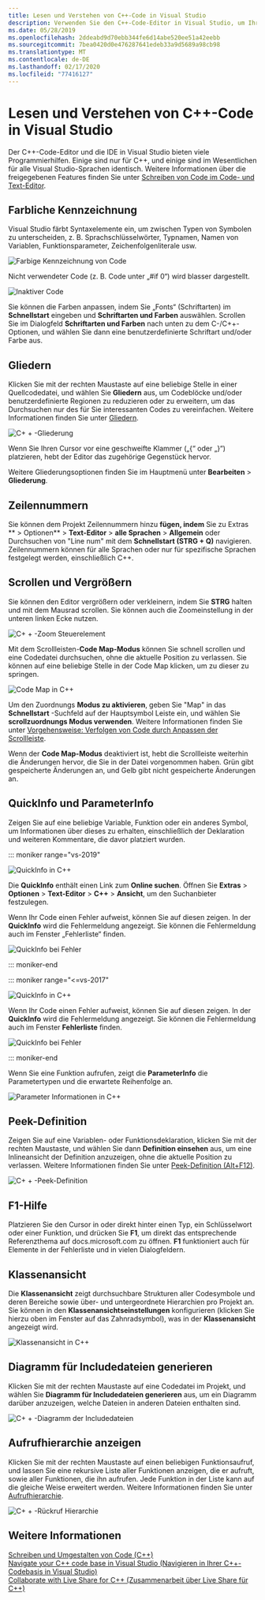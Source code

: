 ```yaml
---
title: Lesen und Verstehen von C++-Code in Visual Studio
description: Verwenden Sie den C++-Code-Editor in Visual Studio, um Ihren Code zu formatieren und zu verstehen.
ms.date: 05/28/2019
ms.openlocfilehash: 2ddeabd9d70ebb344fe6d14abe520ee51a42eebb
ms.sourcegitcommit: 7bea0420d0e476287641edeb33a9d5689a98cb98
ms.translationtype: MT
ms.contentlocale: de-DE
ms.lasthandoff: 02/17/2020
ms.locfileid: "77416127"
---
```

# <a name="read-and-understand-c-code-in-visual-studio"></a>Lesen und Verstehen von C++-Code in Visual Studio

Der C++-Code-Editor und die IDE in Visual Studio bieten viele Programmierhilfen. Einige sind nur für C++, und einige sind im Wesentlichen für alle Visual Studio-Sprachen identisch. Weitere Informationen über die freigegebenen Features finden Sie unter [Schreiben von Code im Code- und Text-Editor](/visualstudio/ide/writing-code-in-the-code-and-text-editor).  

## <a name="colorization"></a>Farbliche Kennzeichnung

Visual Studio färbt Syntaxelemente ein, um zwischen Typen von Symbolen zu unterscheiden, z. B. Sprachschlüsselwörter, Typnamen, Namen von Variablen, Funktionsparameter, Zeichenfolgenliterale usw.

![Farbige Kennzeichnung von Code](../ide/media/code-outline-colorization.png "C++farbliche Kennzeichnung")

Nicht verwendeter Code (z. B. Code unter „#if 0“) wird blasser dargestellt.

![Inaktiver Code](../ide/media/inactive-code-cpp.png "C++inaktiver Code")

Sie können die Farben anpassen, indem Sie „Fonts“ (Schriftarten) im **Schnellstart** eingeben und **Schriftarten und Farben** auswählen. Scrollen Sie im Dialogfeld **Schriftarten und Farben** nach unten zu dem C-/C++-Optionen, und wählen Sie dann eine benutzerdefinierte Schriftart und/oder Farbe aus.

## <a name="outlining"></a>Gliedern

Klicken Sie mit der rechten Maustaste auf eine beliebige Stelle in einer Quellcodedatei, und wählen Sie **Gliedern** aus, um Codeblöcke und/oder benutzerdefinierte Regionen zu reduzieren oder zu erweitern, um das Durchsuchen nur des für Sie interessanten Codes zu vereinfachen. Weitere Informationen finden Sie unter [Gliedern](/visualstudio/ide/outlining).

![C&#43; &#43; -Gliederung](../ide/media/vs2015_cpp_outlining.png "Gliedern")

Wenn Sie Ihren Cursor vor eine geschweifte Klammer („{“ oder „}“) platzieren, hebt der Editor das zugehörige Gegenstück hervor.

Weitere Gliederungsoptionen finden Sie im Hauptmenü unter **Bearbeiten** > **Gliederung**.

## <a name="line-numbers"></a>Zeilennummern

Sie können dem Projekt Zeilennummern hinzu **fügen, indem** Sie zu Extras ** > Optionen** > **Text-Editor** > **alle Sprachen** > **Allgemein** oder Durchsuchen von "Line num" mit dem **Schnellstart (STRG + Q)** navigieren. Zeilennummern können für alle Sprachen oder nur für spezifische Sprachen festgelegt werden, einschließlich C++.

## <a name="scroll-and-zoom"></a>Scrollen und Vergrößern

Sie können den Editor vergrößern oder verkleinern, indem Sie **STRG** halten und mit dem Mausrad scrollen. Sie können auch die Zoomeinstellung in der unteren linken Ecke nutzen.

![C&#43; &#43; -Zoom Steuerelement](../ide/media/zoom-control.png "Zoom Steuerelement")

Mit dem Scrollleisten-**Code Map-Modus** können Sie schnell scrollen und eine Codedatei durchsuchen, ohne die aktuelle Position zu verlassen. Sie können auf eine beliebige Stelle in der Code Map klicken, um zu dieser zu springen.

![Code Map in C&#43;&#43;](../ide/media/vs2015-cpp-code-map.png "Code Map")

Um den Zuordnungs **Modus zu aktivieren**, geben Sie "Map" in das **Schnellstart** -Suchfeld auf der Hauptsymbol Leiste ein, und wählen Sie **scrollzuordnungs Modus verwenden**. Weitere Informationen finden Sie unter [Vorgehensweise: Verfolgen von Code durch Anpassen der Scrollleiste](/visualstudio/ide/how-to-track-your-code-by-customizing-the-scrollbar).

Wenn der **Code Map-Modus** deaktiviert ist, hebt die Scrollleiste weiterhin die Änderungen hervor, die Sie in der Datei vorgenommen haben. Grün gibt gespeicherte Änderungen an, und Gelb gibt nicht gespeicherte Änderungen an.

## <a name="quick-info-and-parameter-info"></a>QuickInfo und ParameterInfo

Zeigen Sie auf eine beliebige Variable, Funktion oder ein anderes Symbol, um Informationen über dieses zu erhalten, einschließlich der Deklaration und weiteren Kommentare, die davor platziert wurden.

::: moniker range="vs-2019"

![QuickInfo in C&#43;&#43;](../ide/media/quick-info-vs2019.png "QuickInfo")

Die **QuickInfo** enthält einen Link zum **Online suchen**. Öffnen Sie **Extras** > **Optionen** > **Text-Editor** > **C++**  > **Ansicht**, um den Suchanbieter festzulegen. 

Wenn Ihr Code einen Fehler aufweist, können Sie auf diesen zeigen. In der **QuickInfo** wird die Fehlermeldung angezeigt. Sie können die Fehlermeldung auch im Fenster „Fehlerliste“ finden.

![QuickInfo bei Fehler](../ide/media/quickinfo-on-error.png "QuickInfo bei Fehler")

::: moniker-end

::: moniker range="<=vs-2017"

![QuickInfo in C&#43;&#43;](../ide/media/quick-info.png "QuickInfo")

Wenn Ihr Code einen Fehler aufweist, können Sie auf diesen zeigen. In der **QuickInfo** wird die Fehlermeldung angezeigt. Sie können die Fehlermeldung auch im Fenster **Fehlerliste** finden.

![QuickInfo bei Fehler](../ide/media/quickinfo-on-error.png "QuickInfo bei Fehler")

::: moniker-end

Wenn Sie eine Funktion aufrufen, zeigt die **ParameterInfo** die Parametertypen und die erwartete Reihenfolge an.

![Parameter Informationen in C&#43;&#43;](../ide/media/parameter-info.png "Parameterinfo")

## <a name="peek-definition"></a>Peek-Definition

Zeigen Sie auf eine Variablen- oder Funktionsdeklaration, klicken Sie mit der rechten Maustaste, und wählen Sie dann **Definition einsehen** aus, um eine Inlineansicht der Definition anzuzeigen, ohne die aktuelle Position zu verlassen. Weitere Informationen finden Sie unter [Peek-Definition (Alt+F12)](/visualstudio/ide/how-to-view-and-edit-code-by-using-peek-definition-alt-plus-f12).

![C&#43; &#43; -Peek-Definition](../ide/media/vs2015_cpp_peek_definition.png "vs2015_cpp_peek_definition")

##  <a name="f1-help"></a>F1-Hilfe

Platzieren Sie den Cursor in oder direkt hinter einen Typ, ein Schlüsselwort oder einer Funktion, und drücken Sie **F1**, um direkt das entsprechende Referenzthema auf docs.microsoft.com zu öffnen. **F1** funktioniert auch für Elemente in der Fehlerliste und in vielen Dialogfeldern.

## <a name="class-view"></a>Klassenansicht

Die **Klassenansicht** zeigt durchsuchbare Strukturen aller Codesymbole und deren Bereiche sowie über- und untergeordnete Hierarchien pro Projekt an. Sie können in den **Klassenansichtseinstellungen** konfigurieren (klicken Sie hierzu oben im Fenster auf das Zahnradsymbol), was in der **Klassenansicht** angezeigt wird.

![Klassenansicht in C&#43;&#43;](../ide/media/class-view.png "Klassenansicht")

## <a name="generate-graph-of-include-files"></a>Diagramm für Includedateien generieren

Klicken Sie mit der rechten Maustaste auf eine Codedatei im Projekt, und wählen Sie **Diagramm für Includedateien generieren** aus, um ein Diagramm darüber anzuzeigen, welche Dateien in anderen Dateien enthalten sind.

![C&#43; &#43; -Diagramm der Includedateien](../ide/media/vs2015_cpp_include_graph.png "vs2015_cpp_include_graph")

## <a name="view-call-hierarchy"></a>Aufrufhierarchie anzeigen

Klicken Sie mit der rechten Maustaste auf einen beliebigen Funktionsaufruf, und lassen Sie eine rekursive Liste aller Funktionen anzeigen, die er aufruft, sowie aller Funktionen, die ihn aufrufen. Jede Funktion in der Liste kann auf die gleiche Weise erweitert werden. Weitere Informationen finden Sie unter [Aufrufhierarchie](/visualstudio/ide/reference/call-hierarchy).

![C&#43; &#43; -Rückruf Hierarchie](../ide/media/vs2015_cpp_call_hierarchy.png "vs2015_cpp_call_hierarchy")

## <a name="see-also"></a>Weitere Informationen

[Schreiben und Umgestalten von Code (C++)](writing-and-refactoring-code-cpp.md)</br>
[Navigate your C++ code base in Visual Studio (Navigieren in Ihrer C++-Codebasis in Visual Studio)](navigate-code-cpp.md)</br>
[Collaborate with Live Share for C++ (Zusammenarbeit über Live Share für C++)](live-share-cpp.md)
